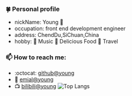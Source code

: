 <!--
**promonkeyli/promonkeyli** is a ✨ _special_ ✨ repository because its `README.md` (this file) appears on your GitHub profile.

Here are some ideas to get you started:

- 🔭 I’m currently working on ...
- 🌱 I’m currently learning ...
- 👯 I’m looking to collaborate on ...
- 🤔 I’m looking for help with ...
- 💬 Ask me about ...
- 📫 How to reach me: ...
- 😄 Pronouns: ...
- ⚡ Fun fact: ...
- 🍀 My Icon ...
- 🌟 My Icon ...
-->

### 🍀 Personal profile
- nickName: Young 🍃
- occupation: front end development engineer
- address: ChendDu,SiChuan,China
- hobby: 🌟 Music 🌟 Delicious Food 🌟 Travel

### 📫 How to reach me:
- :octocat: [github@young](https://github.com/promonkeyli)
- :email: [emial@young](mailto:liyang_emial@163.com)
- :tv: [bilibili@young](https://space.bilibili.com/125441145)
![Top Langs](https://github-readme-stats.vercel.app/api/top-langs/?username=promonkeyli)
